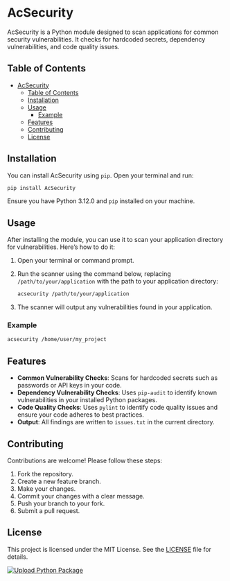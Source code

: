 # AcSecurity

AcSecurity is a Python module designed to scan applications for common security vulnerabilities. It checks for hardcoded secrets, dependency vulnerabilities, and code quality issues.

## Table of Contents

- [AcSecurity](#acsecurity)
  - [Table of Contents](#table-of-contents)
  - [Installation](#installation)
  - [Usage](#usage)
    - [Example](#example)
  - [Features](#features)
  - [Contributing](#contributing)
  - [License](#license)

## Installation

You can install AcSecurity using `pip`. Open your terminal and run:

```bash
pip install AcSecurity
```

Ensure you have Python 3.12.0 and `pip` installed on your machine.

## Usage

After installing the module, you can use it to scan your application directory for vulnerabilities. Here’s how to do it:

1. Open your terminal or command prompt.
2. Run the scanner using the command below, replacing `/path/to/your/application` with the path to your application directory:

   ```bash
   acsecurity /path/to/your/application
   ```

3. The scanner will output any vulnerabilities found in your application.

### Example

```bash
acsecurity /home/user/my_project
```

## Features

- **Common Vulnerability Checks**: Scans for hardcoded secrets such as passwords or API keys in your code.
- **Dependency Vulnerability Checks**: Uses `pip-audit` to identify known vulnerabilities in your installed Python packages.
- **Code Quality Checks**: Uses `pylint` to identify code quality issues and ensure your code adheres to best practices.
- **Output**: All findings are written to `issues.txt` in the current directory.

## Contributing

Contributions are welcome! Please follow these steps:

1. Fork the repository.
2. Create a new feature branch.
3. Make your changes.
4. Commit your changes with a clear message.
5. Push your branch to your fork.
6. Submit a pull request.

## License

This project is licensed under the MIT License. See the [LICENSE](LICENSE) file for details.


[![Upload Python Package](https://github.com/austincabler13/AcSecurity/actions/workflows/python-publish.yml/badge.svg)](https://github.com/austincabler13/AcSecurity/actions/workflows/python-publish.yml)
